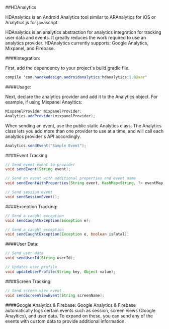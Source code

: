 ##HDAnalytics

HDAnalytics is an Android Analytics tool similar to ARAnalytics for iOS or Analytics.js for javascript.

HDAnalytics is an analytics abstraction for analytics integration for tracking user data and events.  It greatly reduces the work required to use an analytics provider.  HDAnalytics currently supports: Google Analytics, Mixpanel, and Firebase.

####Integration:

First, add the dependency to your project's build.gradle file.
```java
compile 'com.hanekedesign.androidanalytics:hdanalytics:1.0@aar'
```

####Usage:

Next, declare the analytics provider and add it to the Analytics object.  For example, if using Mixpanel Anayltics:
```java
MixpanelProvider mixpanelProvider;
Analytics.addProvider(mixpanelProvider);
```
When sending an event, use the public static Analytics class.  The Analytics class lets you add more than one provider to use at a time, and will call each analytics provider's API accordingly.  
```java
Analytics.sendEvent("Sample Event");
```

####Event Tracking:
```java
// Send event event to provider
void sendEvent(String event);

// Send an event with additional properties and event name
void sendEventWithProperties(String event, HashMap<String, ?> eventMap);

// Send session event
void sendSessionEvent();
```

####Exception Tracking:
```java
// Send a caught exception
void sendCaughtException(Exception e);

// Send a caught exception
void sendCaughtException(Exception e, boolean isFatal);
```
####User Data:
```java
// Send user data
void sendUserId(String userId);

// Updates user profile
void updateUserProfile(String key, Object value);
```
####Screen Tracking:
```java
// Send screen view event
void sendScreenViewEvent(String screenName);
```

####Google Analytics & Firebase:
Google Analytics & Firebase automatically logs certain events such as session, screen views (Google Anayltics), and user data.  To expand on these, you can send any of the events with custom data to provide additional information.
